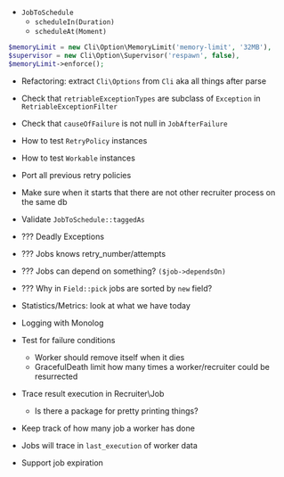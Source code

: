 * `JobToSchedule`
  * `scheduleIn(Duration)`
  * `scheduleAt(Moment)`

```php
$memoryLimit = new Cli\Option\MemoryLimit('memory-limit', '32MB'),
$supervisor = new Cli\Option\Supervisor('respawn', false),
$memoryLimit->enforce();
```

* Refactoring: extract `Cli\Options` from `Cli` aka all things after parse

* Check that `retriableExceptionTypes` are subclass of `Exception` in `RetriableExceptionFilter`
* Check that `causeOfFailure` is not null in `JobAfterFailure`

* How to test `RetryPolicy` instances
* How to test `Workable` instances
* Port all previous retry policies

* Make sure when it starts that there are not other recruiter process on the same db

* Validate `JobToSchedule::taggedAs`

* ??? Deadly Exceptions
* ??? Jobs knows retry_number/attempts
* ??? Jobs can depend on something? `($job->dependsOn)`
* ??? Why in `Field::pick` jobs are sorted by `new` field?

* Statistics/Metrics: look at what we have today

* Logging with Monolog
* Test for failure conditions
  * Worker should remove itself when it dies
  * GracefulDeath limit how many times a worker/recruiter could be resurrected

* Trace result execution in Recruiter\Job
  * Is there a package for pretty printing things?

* Keep track of how many job a worker has done
* Jobs will trace in `last_execution` of worker data
* Support job expiration
